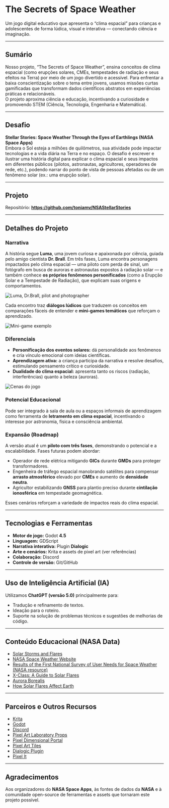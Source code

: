 # The Secrets of Space Weather

Um jogo digital educativo que apresenta o “clima espacial” para crianças e adolescentes de forma lúdica, visual e interativa — conectando ciência e imaginação.

---

## Sumário

Nosso projeto, “The Secrets of Space Weather”, ensina conceitos de clima espacial (como erupções solares, CMEs, tempestades de radiação e seus efeitos na Terra) por meio de um jogo divertido e acessível. Para enfrentar a baixa conscientização sobre o tema entre jovens, usamos missões curtas gamificadas que transformam dados científicos abstratos em experiências práticas e relacionáveis.  
O projeto aproxima ciência e educação, incentivando a curiosidade e promovendo STEM (Ciência, Tecnologia, Engenharia e Matemática).

---

## Desafio

**Stellar Stories: Space Weather Through the Eyes of Earthlings (NASA Space Apps)**  
Embora o Sol esteja a milhões de quilômetros, sua atividade pode impactar tecnologias e a vida diária na Terra e no espaço. O desafio é escrever e ilustrar uma história digital para explicar o clima espacial e seus impactos em diferentes públicos (pilotos, astronautas, agricultores, operadores de rede, etc.), podendo narrar do ponto de vista de pessoas afetadas ou de um fenômeno solar (ex.: uma erupção solar).

---

## Projeto

Repositório: **https://github.com/toniamv/NSAStellarStories**

---

## Detalhes do Projeto

### Narrativa

A história segue **Luma**, uma jovem curiosa e apaixonada por ciência, guiada pelo amigo cientista **Dr. Brall**. Em três fases, Luma encontra personagens impactados pelo clima espacial — uma piloto com perda de sinal, um fotógrafo em busca de auroras e astronautas expostos à radiação solar — e também conhece **os próprios fenômenos personificados** (como a Erupção Solar e a Tempestade de Radiação), que explicam suas origens e comportamentos.

![Luma, Dr.Brall, pilot and photographer](https://assets.spaceappschallenge.org/media/images/Captura_de_tela_2025-10-05_180631.width-500.png)

Cada encontro traz **diálogos lúdicos** que traduzem os conceitos em comparações fáceis de entender e **mini-games temáticos** que reforçam o aprendizado.

![Mini-game exemplo](https://assets.spaceappschallenge.org/media/images/Captura_de_tela_2025-10-05_230138.width-500.png)

### Diferenciais

- **Personificação dos eventos solares:** dá personalidade aos fenômenos e cria vínculo emocional com ideias científicas.  
- **Aprendizagem ativa:** a criança participa da narrativa e resolve desafios, estimulando pensamento crítico e curiosidade.  
- **Dualidade do clima espacial:** apresenta tanto os riscos (radiação, interferências) quanto a beleza (auroras).

![Cenas do jogo](https://assets.spaceappschallenge.org/media/images/Captura_de_tela_2025-10-05_171038.width-1024.png)

### Potencial Educacional

Pode ser integrado à sala de aula ou a espaços informais de aprendizagem como ferramenta de **letramento em clima espacial**, incentivando o interesse por astronomia, física e consciência ambiental.

### Expansão (Roadmap)

A versão atual é um **piloto com três fases**, demonstrando o potencial e a escalabilidade. Fases futuras podem abordar:

- Operador de rede elétrica mitigando **GICs** durante **GMDs** para proteger transformadores.  
- Engenheira de tráfego espacial manobrando satélites para compensar **arrasto atmosférico** elevado por **CMEs** e aumento de **densidade neutra**.  
- Agricultor estabilizando **GNSS** para plantio preciso durante **cintilação ionosférica** em tempestade geomagnética.

Esses cenários reforçam a variedade de impactos reais do clima espacial.

---

## Tecnologias e Ferramentas

- **Motor de jogo:** Godot **4.5**  
- **Linguagem:** GDScript  
- **Narrativa interativa:** Plugin **Dialogic**  
- **Arte e cenários:** Krita e assets de pixel art (ver referências)  
- **Colaboração:** Discord  
- **Controle de versão:** Git/GitHub

---

## Uso de Inteligência Artificial (IA)

Utilizamos **ChatGPT (versão 5.0)** principalmente para:
- Tradução e refinamento de textos.
- Ideação para o roteiro.
- Suporte na solução de problemas técnicos e sugestões de melhorias de código.

---

## Conteúdo Educacional (NASA Data)

- [Solar Storms and Flares](https://science.nasa.gov/sun/solar-storms-and-flares/)  
- [NASA Space Weather Website](https://science.nasa.gov/heliophysics/focus-areas/space-weather/)  
- [Results of the First National Survey of User Needs for Space Weather (NASA resource)](https://www.weather.gov/media/nws/Results-of-the-First-National-Survey-of-User-Needs-for-Space-Weather-2024.pdf)  
- [X-Class: A Guide to Solar Flares](https://www.youtube.com/watch?v=oOXVZo7KikE)  
- [Aurora Borealis](https://science.nasa.gov/sun/auroras/)  
- [How Solar Flares Affect Earth](https://svs.gsfc.nasa.gov/12640/)

---

## Parceiros e Outros Recursos

- [Krita](https://krita.org/pt-br/features/)  
- [Godot](https://godotengine.org/pt-br/)  
- [Discord](https://discord.com/)  
- [Pixel Art Laboratory Props](https://opengameart.org/content/pixel-art-laboratory-props)  
- [Pixel Dimensional Portal](https://pixelnauta.itch.io/pixel-dimensional-portal-32x32)  
- [Pixel Art Tiles](https://opengameart.org/content/lpc-interior-castle-tiles)  
- [Dialogic Plugin](https://dialogic.pro/)  
- [Pixel It](https://giventofly.github.io/pixelit/)

---

## Agradecimentos

Aos organizadores do **NASA Space Apps**, às fontes de dados da **NASA** e à comunidade open-source de ferramentas e assets que tornaram este projeto possível.
